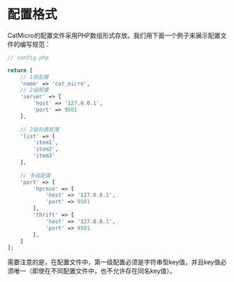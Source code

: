 # 配置格式

CatMicro的配置文件采用PHP数组形式存放。我们用下面一个例子来展示配置文件的编写规范：

```php
// config.php

return [
    // 1级配置
    'name' => 'cat_micro',
    // 2级配置
    'server' => [
        'host' => '127.0.0.1',
        'port' => 9501 
    ],
    
    // 2级列表配置
    'list' => [
        'item1',
        'item2',
        'item3'
    ],
    
    // 多级配置
    'port' => [
        'hprose' => [
            'host' => '127.0.0.1',
            'port' => 9501 
        ],
        'thrift' => [
            'host' => '127.0.0.1',
            'port' => 9501 
        ],
    ]
];
```

需要注意的是，在配置文件中，第一级配置必须是字符串型key值，并且key值必须唯一（即使在不同配置文件中，也不允许存在同名key值）。
